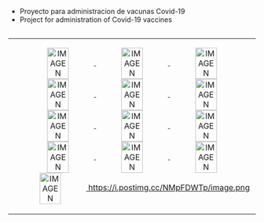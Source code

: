 - Proyecto para administracion de vacunas Covid-19
- Project for administration of Covid-19 vaccines


<table align="left">
  <tr border="none">
    <td width="25%" align="center">
      <p align="center">
        <a href="https://github.com/juanma877/Vacunas" title="Ir a la fuente">
          <img align="center" width=30% src="https://i.postimg.cc/rFSXL5ZL/image.png" alt="IMAGEN" />
          <img align="center" width=30% src="https://i.postimg.cc/B6dyrvx6/image.png" alt="IMAGEN" />
          <img align="center" width=30% src="https://i.postimg.cc/Ls5bhPD5/image.png" alt="IMAGEN" />
          <img align="center" width=30% src="https://i.postimg.cc/SR6ZHfST/image.png" alt="IMAGEN" />
          <img align="center" width=30% src="https://i.postimg.cc/mksj31YQ/image.png" alt="IMAGEN" />        
          <img align="center" width=30% src="https://i.postimg.cc/HsT3V5sm/image.png" alt="IMAGEN" />                    
          <img align="center" width=30% src="https://i.postimg.cc/HsT3V5sm/image.png" alt="IMAGEN" />                            
          <img align="center" width=30% src="https://i.postimg.cc/9FXtWhJF/image.png" alt="IMAGEN" />          
          <img align="center" width=30% src="https://i.postimg.cc/j5rPB0DT/image.png" alt="IMAGEN" />         
          <img align="center" width=30% src="https://i.postimg.cc/501QnBrN/image.png" alt="IMAGEN" />         
          <img align="center" width=30% src="https://i.postimg.cc/wM4tqSj7/image.png" alt="IMAGEN" />
          <img align="center" width=30% src="https://i.postimg.cc/tCf1LQcc/image.png" alt="IMAGEN" />    
          <img align="center" width=30% src="https://i.postimg.cc/g0bx2ymq/image.png" alt="IMAGEN" />
https://i.postimg.cc/NMpFDWTp/image.png
